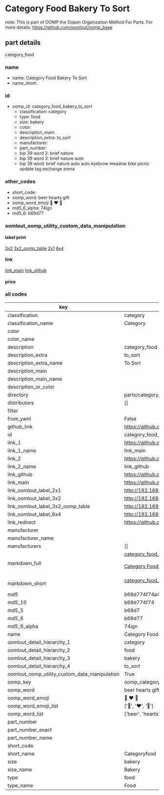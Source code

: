 # Category Food Bakery To Sort  

note: This is part of OOMP the Oopen Organization Method For Parts. For more details: https://github.com/oomlout/oomp_base

##  part details
  



category_food



### name
* name: Category Food Bakery To Sort
* name_short: 
### id
* oomp_id: category_food_bakery_to_sort
  * classification: category
  * type: food
  * size: bakery
  * color: 
  * description_main: 
  * description_extra: to_sort
  * manufacturer: 
  * part_number: 
  * bip 39 word 2: brief nature
  * bip 39 word 3: brief nature auto
  * bip 39 word: brief nature auto auto eyebrow meadow bike picnic update tag exchange arena

### other_codes
* short_code: 
* oomp_word: beer hearts gift
* oomp_word_emoji :beer: :hearts: :gift:
* md5_6_alpha: 74ign
* md5_6: b69d77






### oomlout_oomp_utility_custom_data_manipulation
#### label print
[3x2](http://192.168.1.245:1112/?label=oomp%2074ign)
[3x2_oomp_table](http://192.168.1.108:1112/?label=oomp%2074ign)
[2x1](http://192.168.1.242:1112/?label=oomp%2074ign)
[6x4](http://192.168.1.55:1112/?label=oomp%2074ign)    

#### link

[link_main](https://github.com/oomlout/oomlout_oomp_version_1_messy/tree/main/parts/category_food_bakery_to_sort) [link_github](https://github.com/oomlout/oomlout_oomp_version_1_messy/tree/main/parts/category_food_bakery_to_sort)                             

#### price







### all codes 
| key | value |  
| --- | --- |  
| classification | category |  
| classification_name | Category |  
| color |  |  
| color_name |  |  
| description | category_food |  
| description_extra | to_sort |  
| description_extra_name | To Sort |  
| description_main |  |  
| description_main_name |  |  
| description_or_color |   |  
| directory | parts/category_food_bakery_to_sort |  
| distributors | [] |  
| filter |  |  
| from_yaml | False |  
| github_link | https://github.com/oomlout/oomlout_oomp_part_src/tree/main/parts/category_food_bakery_to_sort |  
| id | category_food_bakery_to_sort |  
| link_1 | https://github.com/oomlout/oomlout_oomp_version_1_messy/tree/main/parts/category_food_bakery_to_sort |  
| link_1_name | link_main |  
| link_2 | https://github.com/oomlout/oomlout_oomp_version_1_messy/tree/main/parts/category_food_bakery_to_sort |  
| link_2_name | link_github |  
| link_github | https://github.com/oomlout/oomlout_oomp_version_1_messy/tree/main/parts/category_food_bakery_to_sort |  
| link_main | https://github.com/oomlout/oomlout_oomp_version_1_messy/tree/main/parts/category_food_bakery_to_sort |  
| link_oomlout_label_2x1 | http://192.168.1.242:1112/?label=oomp%2074ign |  
| link_oomlout_label_3x2 | http://192.168.1.245:1112/?label=oomp%2074ign |  
| link_oomlout_label_3x2_oomp_table | http://192.168.1.108:1112/?label=oomp%2074ign |  
| link_oomlout_label_6x4 | http://192.168.1.55:1112/?label=oomp%2074ign |  
| link_redirect | https://github.com/oomlout/oomlout_oomp_version_1_messy/tree/main/parts/category_food_bakery_to_sort |  
| manufacturer |  |  
| manufacturer_name |  |  
| manufacturers | [] |  
| markdown_full | [category_food_bakery_to_sort](none)<br>[](none)<br>[Category Food Bakery To Sort](none)<br><br> |  
| markdown_short | [category_food_bakery_to_sort](none)<br><br> |  
| md5 | b69d774f74a422c626a8a0f81f24d8df |  
| md5_10 | b69d774f74 |  
| md5_5 | b69d7 |  
| md5_6 | b69d77 |  
| md5_6_alpha | 74ign |  
| name | Category Food Bakery To Sort |  
| oomlout_detail_hierarchy_1 | category |  
| oomlout_detail_hierarchy_2 | food |  
| oomlout_detail_hierarchy_3 | bakery |  
| oomlout_detail_hierarchy_4 | to_sort |  
| oomlout_oomp_utility_custom_data_manipulation | True |  
| oomp_key | oomp_category_food_bakery_to_sort |  
| oomp_word | beer hearts gift |  
| oomp_word_emoji | :beer: :hearts: :gift: |  
| oomp_word_emoji_list | [':beer:', ':hearts:', ':gift:'] |  
| oomp_word_list | ['beer', 'hearts', 'gift'] |  
| part_number |  |  
| part_number_exact |  |  
| part_number_name |  |  
| short_code |  |  
| short_name | Categoryfood |  
| size | bakery |  
| size_name | Bakery |  
| type | food |  
| type_name | Food |  
